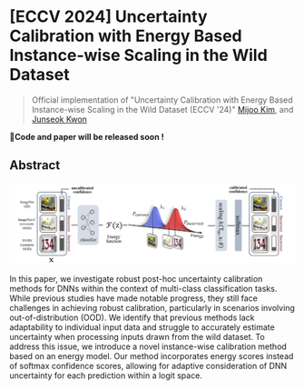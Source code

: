 # [ECCV 2024] Uncertainty Calibration with Energy Based Instance-wise Scaling in the Wild Dataset
 > Official implementation of "Uncertainty Calibration with Energy Based Instance-wise Scaling in the Wild Dataset (ECCV '24)"
>[Mijoo Kim](https://sites.google.com/view/mijoo-kim/), and [Junseok Kwon](https://scholar.google.com/citations?user=lwsaTnEAAAAJ&hl=en)
 

**📢Code and paper will be released soon !**

## Abstract
<p align='center'>
<img src='./figures/pipeline.png' width='900'/>
</p>

In this paper, we investigate robust post-hoc uncertainty calibration methods for DNNs within the context of multi-class classification tasks. While previous studies have made notable progress, they still face challenges in achieving robust calibration, particularly in scenarios involving out-of-distribution (OOD). We identify that previous methods lack adaptability to individual input data and struggle to accurately estimate uncertainty when processing inputs drawn from the wild dataset. To address this issue, we introduce a novel instance-wise calibration method based on an energy model. Our method incorporates energy scores instead of softmax confidence scores, allowing for adaptive consideration of DNN uncertainty for each prediction within a logit space.

